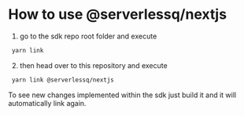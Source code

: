 # How to use @serverlessq/nextjs

1. go to the sdk repo root folder and execute

```bash
 yarn link
```

2. then head over to this repository and execute

```bash
 yarn link @serverlessq/nextjs
```

To see new changes implemented within the sdk just build it and it will automatically link again.